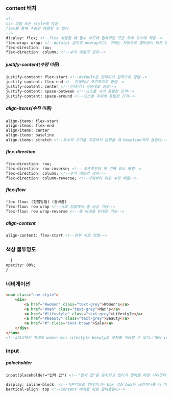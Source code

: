 ### content 배치

```html
<!--
css 파일 또는 style에 작성
flex를 통해 수평로 배열할 수 있다
-->
display: flex; <!--flex 사용할 때 필수 부모에 입력하면 모든 자식 요소에 적용-->
flex-wrap: wrap; <!--defalut 값으로 nowrap이다. 이때는 자동으로 줄바꿈이 되지 않는다-->
flex-direction: row;
flex-direction: column; <!--수직 배열의 경우-->
```

##### justify-content(수평 이동)

```html
justify-content: flex-start <!--default값 컨테이너 왼쪽으로 정렬-->
justify-content: flex-end <!--컨테이너 오른쪽으로 정렬-->
justify-content: center <!--컨테이너 가운데로 정렬-->
justify-content: space-between <!--요소들 사이 동일한 간격-->
justify-content: space-around <!--요소들 주위에 동일한 간격-->
```

##### align-items(수직 이동)

```html
align-items: flex-start
align-items: flex-end
align-items: center
align-items: baseline
align-items: stretch <!--요소의 크기를 지정하지 않았을 때 baseline까지 늘린다-->
```

##### flex-direction

```html
flex-direction: row;
flex-direction: row-inverse; <!-- 오른쪽부터 첫 번째 요소 배열-->
flex-direction: column; <!--수직 배열의 경우-->
flex-direction: column-reverse; <!--아래부터 위로 수직 배열-->
```

##### flex-flow

```html
flex-flow: (정렬방법) (줄바꿈)
flex-flow: row wrap <!--가로 정렬해서 줄 바꿈 가능-->
flex-flow: row wrap-reverse <!--줄 바꿈을 반대로 가능-->
```

##### align-content

```html
align-content: flex-start <!--전부 위로 정렬-->
```



### 색상 불투명도

```html
  {
opacity: 80%;
}
```

### 네비게이션

```html
<nav class="nav-style">
    <div>
        <a href="#women" class="text-grey">Women's</a>
        <a href="#men" class="text-grey">Men's</a>
        <a href="#lifestyle" class="text-grey">Lifestyle</a>
        <a href="#beauty" class="text-grey">Beauty</a>
        <a href="#" class="text-brown">Sale</a>
    </div>
</nav>
<!--a태그에서 차례로 women men lifestyle beauty로 목차를 이동할 수 있다.(해당 id값)-->
```

### input

##### palceholder

```html
input(placeholder="입력 값") <!--"입력 값"을 유지하고 있다가 입력을 하면 사라진다-->
```

```html
display: inline-block  <!--기본적으로 컨테이너는 box 성질 box는 공간하나를 다 차지한다-->
bertical-align: top <!--content 배치를 위로 끌어올린다-->
```




